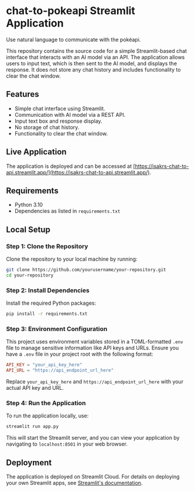 # chat-to-pokeapi Streamlit Application

Use natural language to communicate with the pokéapi.

This repository contains the source code for a simple Streamlit-based chat interface that interacts with an AI model via an API. The application allows users to input text, which is then sent to the AI model, and displays the response. It does not store any chat history and includes functionality to clear the chat window.

## Features

- Simple chat interface using Streamlit.
- Communication with AI model via a REST API.
- Input text box and response display.
- No storage of chat history.
- Functionality to clear the chat window.

## Live Application

The application is deployed and can be accessed at [https://isakrs-chat-to-api.streamlit.app/](https://isakrs-chat-to-api.streamlit.app/).

## Requirements

- Python 3.10
- Dependencies as listed in `requirements.txt`

## Local Setup

### Step 1: Clone the Repository

Clone the repository to your local machine by running:

```bash
git clone https://github.com/yourusername/your-repository.git
cd your-repository
```

### Step 2: Install Dependencies

Install the required Python packages:

```bash
pip install -r requirements.txt
```

### Step 3: Environment Configuration

This project uses environment variables stored in a TOML-formatted `.env` file to manage sensitive information like API keys and URLs. Ensure you have a `.env` file in your project root with the following format:

```toml
API_KEY = "your_api_key_here"
API_URL = "https://api_endpoint_url_here"
```

Replace `your_api_key_here` and `https://api_endpoint_url_here` with your actual API key and URL.

### Step 4: Run the Application

To run the application locally, use:

```bash
streamlit run app.py
```

This will start the Streamlit server, and you can view your application by navigating to `localhost:8501` in your web browser.

## Deployment

The application is deployed on Streamlit Cloud. For details on deploying your own Streamlit apps, see [Streamlit's documentation](https://docs.streamlit.io/knowledge-base/deploy).
